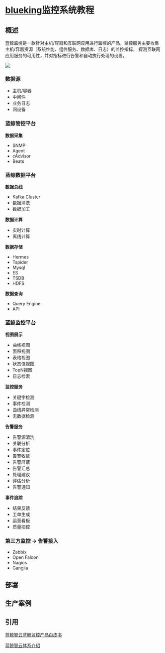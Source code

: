 # [blueking](https://bk.tencent.com/document/bkprod/000110.html)监控系统教程

## 概述
蓝鲸监控是一款针对主机/容器和互联网应用进行监控的产品，监控服务主要收集主机/容器资源（系统性能、组件服务、数据库、日志）的监控指标，
探测互联网应用服务的可用性，并对指标进行告警和自动执行处理的设置。

![](https://bk.tencent.com/document/static/images/bk/bkMonitor/pic1.png)

### 数据源
* 主机/容器
* 中间件
* 业务日志
* 网设备

### 蓝鲸管控平台

**数据采集**
* SNMP
* Agent
* cAdvisor
* Beats

### 蓝鲸数据平台

**数据总线**
* Kafka Cluster
* 数据清洗
* 数据加工

**数据计算** 
* 实时计算
* 离线计算

**数据存储**
* Hermes
* Tspider
* Mysql
* ES
* TSDB
* HDFS

**数据查询**
* Query Engine
* API 

### 蓝鲸监控平台

**视图展示**
* 曲线视图
* 面积视图
* 表格视图
* 状态值视图
* TopN视图
* 日志检索

**监控服务**
* 关键字检测
* 事件检测
* 曲线异常检测
* 无数据检测

**告警服务**
* 告警源清洗
* 关联分析
* 事件定位
* 告警收敛
* 告警屏蔽
* 告警汇总
* 处理建议
* 评估分析
* 告警通知

**事件追踪**
* 结果反馈
* 工单生成
* 运营看板
* 质量把控


### 第三方监控 -> 告警接入

* Zabbix
* Open Falcon 
* Nagios
* Ganglia





























## 部署


## 生产案例







## 引用


[蓝鲸智云蓝鲸监控产品白皮书](https://bk.tencent.com/document/bkprod/000103.html)

[蓝鲸智云体系介绍](https://bk.tencent.com/document/bkprod/000110.html)

[]()
